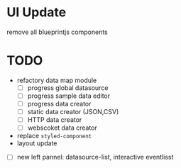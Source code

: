 # UI Update
remove all blueprintjs components

# TODO
+ refactory data map module
  + [ ] progress global datasource
  + [ ] progress sample data editor
  + [ ] progress data creator
   + [ ] static data creator (JSON,CSV)
   + [ ] HTTP data creator
   + [ ] webscoket data creator
+ replace `styled-component`
+ layout update
 + [ ] new left pannel: datasource-list, interactive eventlisst
